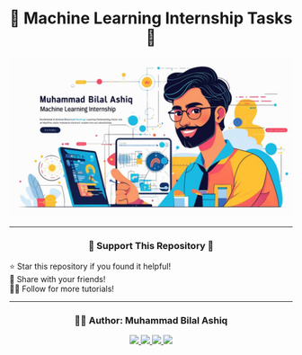 <h1 align="center">🚀 Machine Learning Internship Tasks 🎯</h1>

<p align="center">
  <img src="source/logo.jpg" width="600px"/>
</p>


---


<h3 align="center">💖 Support This Repository 💖</h3>

⭐ Star this repository if you found it helpful!  
📢 Share with your friends!  
👨‍💻 Follow for more tutorials!  

---

<h3 align="center">👨‍💻 Author: Muhammad Bilal Ashiq</h3>

<p align="center">
  <a href="https://github.com/thecallmeBilalAshiq">
    <img src="https://skillicons.dev/icons?i=github" />
  </a>
  <a href="https://www.linkedin.com/in/bilal-ashiq/">
    <img src="https://skillicons.dev/icons?i=linkedin" />
  </a>
  <a href="mailto:bashiq031@gmail.com">
    <img src="https://skillicons.dev/icons?i=gmail" />
  </a>
  <a href="https://www.instagram.com/theycallme_bilal_ashiq/">
    <img src="https://skillicons.dev/icons?i=instagram" />
  </a>
</p>

